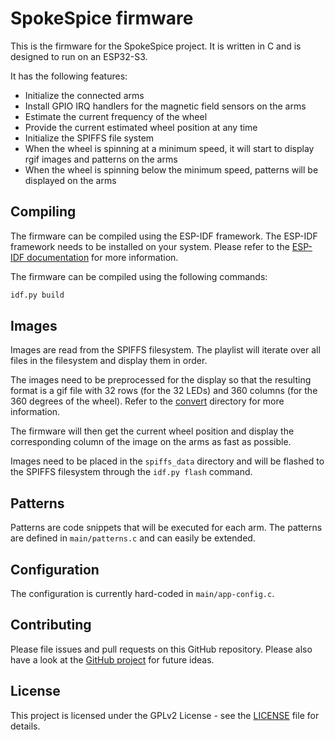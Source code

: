 # SpokeSpice firmware

This is the firmware for the SpokeSpice project. It is written in C and is designed to run on an ESP32-S3.

It has the following features:

* Initialize the connected arms
* Install GPIO IRQ handlers for the magnetic field sensors on the arms
* Estimate the current frequency of the wheel
* Provide the current estimated wheel position at any time
* Initialize the SPIFFS file system
* When the wheel is spinning at a minimum speed, it will start to display rgif images and patterns on the arms
* When the wheel is spinning below the minimum speed, patterns will be displayed on the arms

## Compiling

The firmware can be compiled using the ESP-IDF framework. The ESP-IDF framework needs to be installed on your system. Please refer to the [ESP-IDF documentation](https://docs.espressif.com/projects/esp-idf/en/latest/esp32/get-started/index.html) for more information.

The firmware can be compiled using the following commands:

```bash
idf.py build
```

## Images

Images are read from the SPIFFS filesystem. The playlist will iterate over all files in the filesystem and display them in order.

The images need to be preprocessed for the display so that the resulting format is a gif file with 32 rows (for the 32 LEDs) and
360 columns (for the 360 degrees of the wheel). Refer to the [convert](../convert/) directory for more information.

The firmware will then get the current wheel position and display the corresponding column of the image on the arms as fast as possible.

Images need to be placed in the `spiffs_data` directory and will be flashed to the SPIFFS filesystem through the `idf.py flash` command.

## Patterns

Patterns are code snippets that will be executed for each arm. The patterns are defined in `main/patterns.c` and can easily be extended.

## Configuration

The configuration is currently hard-coded in `main/app-config.c`.

## Contributing

Please file issues and pull requests on this GitHub repository.
Please also have a look at the [GitHub project](https://github.com/orgs/SpokeSpice/projects/1) for future ideas.

## License

This project is licensed under the GPLv2 License - see the [LICENSE](LICENSE) file for details.
